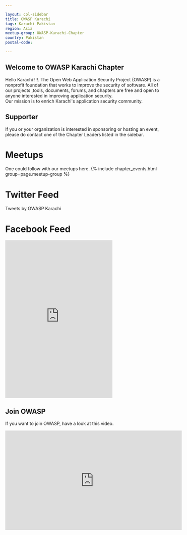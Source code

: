 ```yaml
---

layout: col-sidebar
title: OWASP Karachi
tags: Karachi Pakistan
region: Asia
meetup-group: OWASP-Karachi-Chapter
country: Pakistan
postal-code: 

---
```



## Welcome to OWASP Karachi Chapter 
Hello Karachi !!!.
The Open Web Application Security Project (OWASP) is a nonprofit foundation that works to improve the security of software. All of our projects ,tools, documents, forums, and chapters are free and open to anyone interested in improving application security.  
Our mission is to enrich Karachi's application security community. 

## Supporter
If you or your organization is interested in sponsoring or hosting an event, please do contact one of the Chapter Leaders listed in the sidebar.

# Meetups 
One could follow with our meetups here. 
 {% include chapter_events.html group=page.meetup-group %}

# Twitter Feed
Tweets by OWASP Karachi <script async src="https://platform.twitter.com/widgets.js" charset="utf-8"></script>

# Facebook Feed
<iframe src="https://www.facebook.com/plugins/page.php?href=https%3A%2F%2Fwww.facebook.com%2FOWASPKarachi%2F&tabs=timeline%2C%20events%2C%20messages&width=340&height=500&small_header=true&adapt_container_width=true&hide_cover=false&show_facepile=true&appId" width="340" height="500" style="border:none;overflow:hidden" scrolling="no" frameborder="0" allowfullscreen="true" allow="autoplay; clipboard-write; encrypted-media; picture-in-picture; web-share"></iframe>

## Join OWASP 
If you want to join OWASP, have a look at this video.

<iframe width="560" height="315" src="https://www.youtube.com/embed/T2tlcZsYtko" frameborder="0" allow="accelerometer; autoplay; clipboard-write; encrypted-media; gyroscope; picture-in-picture" allowfullscreen></iframe>

